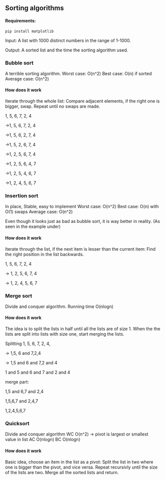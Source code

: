 ## Sorting algorithms 

#### Requirements:
```
pip install matplotlib
```

Input: A list with 1000 distinct numbers in the range of 1-1000.

Output: A sorted list and the time the sorting algorithm used.

### Bubble sort
A terrible sorting algorithm. 
Worst case: O(n^2)
Best case: O(n) if sorted
Average case: O(n^2) 

#### How does it work 
Iterate through the whole list:
Compare adjacent elements, if the right one is bigger, swap.
Repeat until no swaps are made.

1, 5, 6, 7, 2, 4

->1, 5, 6, 7, 2, 4 

->1, 5, 6, 2, 7, 4

->1, 5, 2, 6, 7, 4

->1, 2, 5, 6, 7, 4

->1, 2, 5, 6, 4, 7

->1, 2, 5, 4, 6, 7

->1, 2, 4, 5, 6, 7

### Insertion sort
In place, Stable, easy to implement
Worst case: O(n^2)
Best case: O(n) with O(1) swaps
Average case: O(n^2) 

Even though it looks just as bad as bubble sort, it is way better in reality. (As seen in the example under)

#### How does it work
Iterate through the list, if the next item is lesser than the current item:
Find the right position in the list backwards.

1, 5, 6, 7, 2, 4

-> 1, 2, 5, 6, 7, 4

-> 1, 2, 4, 5, 6, 7


### Merge sort
Divide and conquer algorithm. Running time O(nlogn)
#### How does it work
The idea is to split the lists in half until all the lists are of size 1.
When the the lists are split into lists with size one, start merging the lists. 

Splitting
1, 5, 6, 7, 2, 4,

-> 1,5, 6 and 7,2,4

-> 1,5 and 6 and 7,2 and 4

1 and 5 and 6 and 7 and 2 and 4

merge part:

1,5 and 6,7 and 2,4

1,5,6,7 and 2,4,7

1,2,4,5,6,7


### Quicksort
Divide and conquer algorithm
WC O(n^2) -> pivot is largest or smallest value in list
AC O(nlogn)
BC O(nlogn)

#### How does it work
Basic idea, choose an item in the list as a pivot: 
Split the list in two where one is bigger than the pivot, and vice versa.
Repeat recursivly until the size of the lists are two. Merge all the sorted lists and return.




